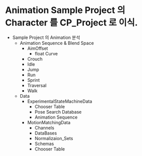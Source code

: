 # Animation Sample Project 의 Character 를 CP_Project 로 이식.

- Sample Project 의 Animation 분석
	- Animation Sequence & Blend Space
		- AimOffset
			- float Curve
		- Crouch
		- Idle
		- Jump
		- Run
		- Sprint
		- Traversal
		- Walk
	- Data
		- ExperimentalStateMachineData
			- Chooser Table
			- Pose Search Database
			- Animation Sequence
		- MotionMatchingData
			- Channels
			- DataBases
			- Normalizaion_Sets
			- Schemas
			- Chooser Table